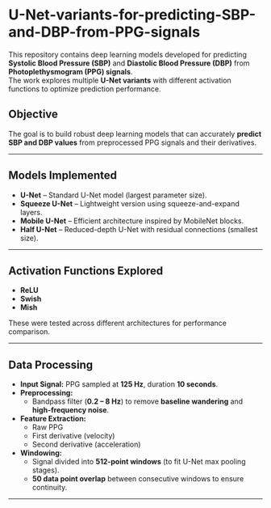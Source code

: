 # U-Net-variants-for-predicting-SBP-and-DBP-from-PPG-signals  

This repository contains deep learning models developed for predicting **Systolic Blood Pressure (SBP)** and **Diastolic Blood Pressure (DBP)** from **Photoplethysmogram (PPG) signals**.  
The work explores multiple **U-Net variants** with different activation functions to optimize prediction performance.  

## Objective  
The goal is to build robust deep learning models that can accurately **predict SBP and DBP values** from preprocessed PPG signals and their derivatives.  

---

## Models Implemented  
- **U-Net** – Standard U-Net model (largest parameter size).  
- **Squeeze U-Net** – Lightweight version using squeeze-and-expand layers.  
- **Mobile U-Net** – Efficient architecture inspired by MobileNet blocks.  
- **Half U-Net** – Reduced-depth U-Net with residual connections (smallest size).  

---

## Activation Functions Explored  
- **ReLU**  
- **Swish**  
- **Mish**  

These were tested across different architectures for performance comparison.  

---

## Data Processing  
- **Input Signal:** PPG sampled at **125 Hz**, duration **10 seconds**.  
- **Preprocessing:**  
  - Bandpass filter (**0.2 – 8 Hz**) to remove **baseline wandering** and **high-frequency noise**.  
- **Feature Extraction:**  
  - Raw PPG  
  - First derivative (velocity)  
  - Second derivative (acceleration)  
- **Windowing:**  
  - Signal divided into **512-point windows** (to fit U-Net max pooling stages).  
  - **50 data point overlap** between consecutive windows to ensure continuity.  

---

